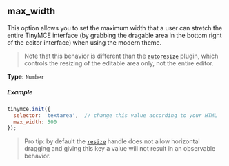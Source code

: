 ## max_width

This option allows you to set the maximum width that a user can stretch the entire TinyMCE interface (by grabbing the dragable area in the bottom right of the editor interface) when using the modern theme.

> Note that this behavior is different than the [`autoresize`](/plugins/autoresize) plugin, which controls the resizing of the editable area only, not the entire editor.

**Type:** `Number`

##### Example

```js
tinymce.init({
  selector: 'textarea',  // change this value according to your HTML
  max_width: 500
});
```

> Pro tip: by default the [`resize`](#resize) handle does not allow horizontal dragging and giving this key a value will not result in an observable behavior.

